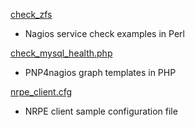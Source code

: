 [check_zfs](https://github.com/bostonaustin/public/blob/master/monitoring/check_zfs.pl)
- Nagios service check examples in Perl

[check_mysql_health.php](https://github.com/bostonaustin/public/blob/master/monitoring/check_mysql_health.php)
- PNP4nagios graph templates in PHP

[nrpe_client.cfg](https://github.com/bostonaustin/public/blob/master/monitoring/nrpe_client.cfg)
- NRPE client sample configuration file
